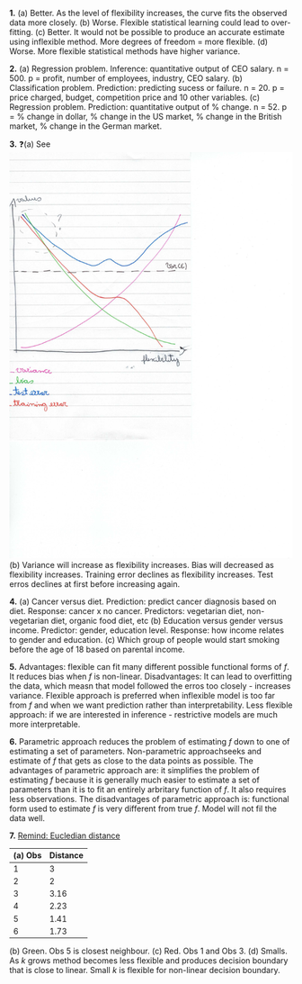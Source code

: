 **1.**
(a) Better. As the level of flexibility increases, the curve fits the observed data more closely.
(b) Worse. Flexible statistical learning could lead to over-fitting.
(c) Better. It would not be possible to produce an accurate estimate using inflexible method. More degrees of freedom = more flexible.
(d) Worse. More flexible statistical methods have higher variance.

**2.**
(a) Regression problem. Inference: quantitative output of CEO salary. n = 500. p = profit, number of employees, industry, CEO salary.
(b) Classification problem. Prediction: predicting sucess or failure. n = 20. p = price charged, budget, competition price and 10 other variables.
(c) Regression problem. Prediction: quantitative output of % change. n = 52. p = % change in dollar, % change in the US market, % change in the British market, % change in the German market.

**3.**
:question:(a) See ![Sketch3a.jpg](Sketch3a.jpg)
(b) Variance will increase as flexibility increases. Bias will decreased as flexibility increases. Training error declines as flexibility increases. Test erros declines at first before increasing again.

**4.**
(a) Cancer versus diet. Prediction: predict cancer diagnosis based on diet. Response: cancer x no cancer. Predictors: vegetarian diet, non-vegetarian diet, organic food diet, etc
(b) Education versus gender versus income. Predictor: gender, education level. Response: how income relates to gender and education.
(c) Which group of people would start smoking before the age of 18 based on parental income.

**5.**
Advantages: flexible can fit many  different possible functional forms of *f*. It reduces bias when *f* is non-linear.
Disadvantages: It can lead to overfitting the data, which measn that model followed the erros too closely - increases variance.
Flexible approach is preferred when inflexible model is too far from *f* and when we want prediction rather than interpretability.
Less flexible approach: if we are interested in inference - restrictive models are much more interpretable.

**6.**
Parametric approach reduces the problem of estimating *f* down to one of estimating a set of parameters. Non-parametric approachseeks and estimate of *f* that gets as close to the data points as possible. 
The advantages of parametric approach are: it simplifies  the problem of estimating *f* because it is generally much easier to estimate a set of parameters than it is to fit an entirely arbritary function of *f*. It also requires less observations.
The disadvantages of parametric approach is: functional form used to estimate *f* is very different from true *f*. Model will not fil the data well.

**7.** [Remind: Eucledian distance](https://en.wikipedia.org/wiki/Euclidean_distance)
> 
(a) Obs | Distance
------------ | -------------
1 | 3
2 | 2
3 | 3.16
4 | 2.23
5 | 1.41
6 | 1.73

(b) Green. Obs 5 is closest neighbour.
(c) Red. Obs 1 and Obs 3.
(d) Smalls. As *k* grows method becomes less flexible and produces decision boundary that is close to linear. Small *k* is flexible for non-linear decision boundary.
